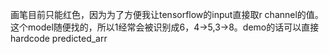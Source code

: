画笔目前只能红色，因为为了方便我让tensorflow的input直接取r channel的值。这个model随便找的，所以1经常会被识别成6，4->5,3->8。demo的话可以直接hardcode predicted_arr

